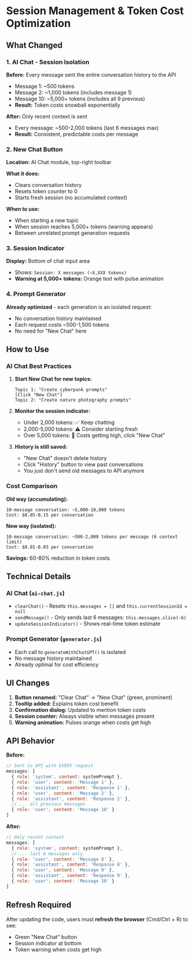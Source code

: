 # Session Management & Token Cost Optimization

## What Changed

### 1. AI Chat - Session Isolation
**Before:** Every message sent the entire conversation history to the API
- Message 1: ~500 tokens
- Message 2: ~1,000 tokens (includes message 1)
- Message 10: ~5,000+ tokens (includes all 9 previous)
- **Result:** Token costs snowball exponentially

**After:** Only recent context is sent
- Every message: ~500-2,000 tokens (last 6 messages max)
- **Result:** Consistent, predictable costs per message

### 2. New Chat Button
**Location:** AI Chat module, top-right toolbar

**What it does:**
- Clears conversation history
- Resets token counter to 0
- Starts fresh session (no accumulated context)

**When to use:**
- When starting a new topic
- When session reaches 5,000+ tokens (warning appears)
- Between unrelated prompt generation requests

### 3. Session Indicator
**Display:** Bottom of chat input area
- Shows: `Session: X messages (~X,XXX tokens)`
- **Warning at 5,000+ tokens:** Orange text with pulse animation

### 4. Prompt Generator
**Already optimized** - each generation is an isolated request:
- No conversation history maintained
- Each request costs ~500-1,500 tokens
- No need for "New Chat" here

## How to Use

### AI Chat Best Practices

1. **Start New Chat for new topics:**
   ```
   Topic 1: "Create cyberpunk prompts" 
   [Click "New Chat"]
   Topic 2: "Create nature photography prompts"
   ```

2. **Monitor the session indicator:**
   - Under 2,000 tokens: ✅ Keep chatting
   - 2,000-5,000 tokens: ⚠️ Consider starting fresh
   - Over 5,000 tokens: 🔴 Costs getting high, click "New Chat"

3. **History is still saved:**
   - "New Chat" doesn't delete history
   - Click "History" button to view past conversations
   - You just don't send old messages to API anymore

### Cost Comparison

**Old way (accumulating):**
```
10-message conversation: ~5,000-10,000 tokens
Cost: $0.05-0.15 per conversation
```

**New way (isolated):**
```
10-message conversation: ~500-2,000 tokens per message (6 context limit)
Cost: $0.01-0.03 per conversation
```

**Savings:** 60-80% reduction in token costs

## Technical Details

### AI Chat (`ai-chat.js`)
- `clearChat()` - Resets `this.messages = []` and `this.currentSessionId = null`
- `sendMessage()` - Only sends last 6 messages: `this.messages.slice(-6)`
- `updateSessionIndicator()` - Shows real-time token estimate

### Prompt Generator (`generator.js`)
- Each call to `generateWithChatGPT()` is isolated
- No message history maintained
- Already optimal for cost efficiency

## UI Changes

1. **Button renamed:** "Clear Chat" → "New Chat" (green, prominent)
2. **Tooltip added:** Explains token cost benefit
3. **Confirmation dialog:** Updated to mention token costs
4. **Session counter:** Always visible when messages present
5. **Warning animation:** Pulses orange when costs get high

## API Behavior

**Before:**
```javascript
// Sent to API with EVERY request
messages: [
  { role: 'system', content: systemPrompt },
  { role: 'user', content: 'Message 1' },
  { role: 'assistant', content: 'Response 1' },
  { role: 'user', content: 'Message 2' },
  { role: 'assistant', content: 'Response 2' },
  // ... all previous messages
  { role: 'user', content: 'Message 10' }
]
```

**After:**
```javascript
// Only recent context
messages: [
  { role: 'system', content: systemPrompt },
  // ... last 6 messages only
  { role: 'user', content: 'Message 8' },
  { role: 'assistant', content: 'Response 8' },
  { role: 'user', content: 'Message 9' },
  { role: 'assistant', content: 'Response 9' },
  { role: 'user', content: 'Message 10' }
]
```

## Refresh Required

After updating the code, users must **refresh the browser** (Cmd/Ctrl + R) to see:
- Green "New Chat" button
- Session indicator at bottom
- Token warning when costs get high
